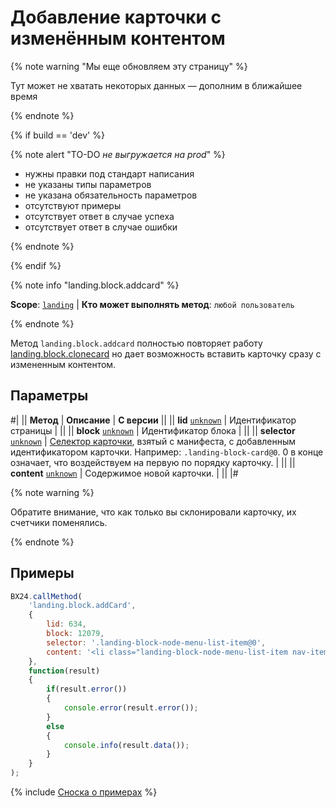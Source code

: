 # Добавление карточки с изменённым контентом

{% note warning "Мы еще обновляем эту страницу" %}

Тут может не хватать некоторых данных — дополним в ближайшее время

{% endnote %}

{% if build == 'dev' %}

{% note alert "TO-DO _не выгружается на prod_" %}

- нужны правки под стандарт написания
- не указаны типы параметров
- не указана обязательность параметров
- отсутствуют примеры
- отсутствует ответ в случае успеха
- отсутствует ответ в случае ошибки

{% endnote %}

{% endif %}

{% note info "landing.block.addcard" %}

**Scope**: [`landing`](../../../scopes/permissions.md) | **Кто может выполнять метод**: `любой пользователь`

{% endnote %}

Метод `landing.block.addcard` полностью повторяет работу [landing.block.clonecard](./landing-block-clone-card.md) но дает возможность вставить карточку сразу с измененным контентом.

## Параметры

#|
|| **Метод** | **Описание** | **С версии** ||
|| **lid**
[`unknown`](../../../data-types.md) | Идентификатор страницы | ||
|| **block**
[`unknown`](../../../data-types.md) | Идентификатор блока | ||
|| **selector**
[`unknown`](../../../data-types.md) | [Селектор карточки](../manifest.md#ключ-cards), взятый с манифеста, с добавленным идентификатором карточки.
Например: `.landing-block-card@0`. 0 в конце означает, что воздействуем на первую по порядку карточку. | ||
|| **content**
[`unknown`](../../../data-types.md) | Содержимое новой карточки. | ||
|#

{% note warning %}

Обратите внимание, что как только вы склонировали карточку, их счетчики поменялись.

{% endnote %}

## Примеры

```js
BX24.callMethod(
    'landing.block.addCard',
    {
        lid: 634,
        block: 12079,
        selector: '.landing-block-node-menu-list-item@0',
        content: '<li class="landing-block-node-menu-list-item nav-item g-mx-30--lg g-mb-7 g-mb-0--lg">' + '<a href="#about" class="landing-block-node-menu-list-item-link nav-link g-color-white p-0">New card item</a>' + '</li>'
    },
    function(result)
    {
        if(result.error())
        {
            console.error(result.error());
        }
        else
        {
            console.info(result.data());
        }
    }
);
```

{% include [Сноска о примерах](../../../../_includes/examples.md) %}